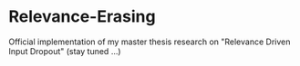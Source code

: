 # Relevance-Erasing
Official implementation of my master thesis research on "Relevance Driven Input Dropout" (stay tuned ...)
